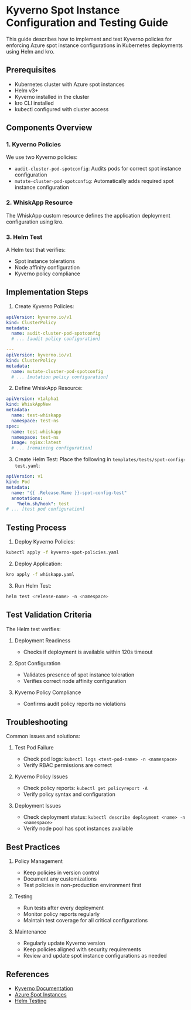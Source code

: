 # Kyverno Spot Instance Configuration and Testing Guide

This guide describes how to implement and test Kyverno policies for enforcing Azure spot instance configurations in Kubernetes deployments using Helm and kro.

## Prerequisites

- Kubernetes cluster with Azure spot instances
- Helm v3+
- Kyverno installed in the cluster
- kro CLI installed
- kubectl configured with cluster access

## Components Overview

### 1. Kyverno Policies

We use two Kyverno policies:
- `audit-cluster-pod-spotconfig`: Audits pods for correct spot instance configuration
- `mutate-cluster-pod-spotconfig`: Automatically adds required spot instance configuration

### 2. WhiskApp Resource

The WhiskApp custom resource defines the application deployment configuration using kro.

### 3. Helm Test

A Helm test that verifies:
- Spot instance tolerations
- Node affinity configuration
- Kyverno policy compliance

## Implementation Steps

1. Create Kyverno Policies:

```yaml
apiVersion: kyverno.io/v1
kind: ClusterPolicy
metadata:
  name: audit-cluster-pod-spotconfig
  # ... [audit policy configuration]

---
apiVersion: kyverno.io/v1
kind: ClusterPolicy
metadata:
  name: mutate-cluster-pod-spotconfig
  # ... [mutation policy configuration]
```

2. Define WhiskApp Resource:

```yaml
apiVersion: v1alpha1
kind: WhiskAppNew
metadata:
  name: test-whiskapp
  namespace: test-ns
spec:
  name: test-whiskapp
  namespace: test-ns
  image: nginx:latest
  # ... [remaining configuration]
```

3. Create Helm Test:
Place the following in `templates/tests/spot-config-test.yaml`:

```yaml
apiVersion: v1
kind: Pod
metadata:
  name: "{{ .Release.Name }}-spot-config-test"
  annotations:
    "helm.sh/hook": test
# ... [test pod configuration]
```

## Testing Process

1. Deploy Kyverno Policies:
```bash
kubectl apply -f kyverno-spot-policies.yaml
```

2. Deploy Application:
```bash
kro apply -f whiskapp.yaml
```

3. Run Helm Test:
```bash
helm test <release-name> -n <namespace>
```

## Test Validation Criteria

The Helm test verifies:

1. Deployment Readiness
   - Checks if deployment is available within 120s timeout

2. Spot Configuration
   - Validates presence of spot instance toleration
   - Verifies correct node affinity configuration

3. Kyverno Policy Compliance
   - Confirms audit policy reports no violations

## Troubleshooting

Common issues and solutions:

1. Test Pod Failure
   - Check pod logs: `kubectl logs <test-pod-name> -n <namespace>`
   - Verify RBAC permissions are correct

2. Kyverno Policy Issues
   - Check policy reports: `kubectl get policyreport -A`
   - Verify policy syntax and configuration

3. Deployment Issues
   - Check deployment status: `kubectl describe deployment <name> -n <namespace>`
   - Verify node pool has spot instances available

## Best Practices

1. Policy Management
   - Keep policies in version control
   - Document any customizations
   - Test policies in non-production environment first

2. Testing
   - Run tests after every deployment
   - Monitor policy reports regularly
   - Maintain test coverage for all critical configurations

3. Maintenance
   - Regularly update Kyverno version
   - Keep policies aligned with security requirements
   - Review and update spot instance configurations as needed

## References

- [Kyverno Documentation](https://kyverno.io/docs/)
- [Azure Spot Instances](https://docs.microsoft.com/azure/aks/spot-nodes)
- [Helm Testing](https://helm.sh/docs/topics/chart_tests/)
